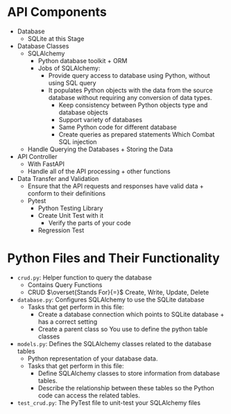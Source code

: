 # API Components
* Database
	* SQLite at this Stage
* Database Classes
	* SQLAlchemy
		* Python database toolkit + ORM
		* Jobs of SQLAlchemy:
			* Provide query access to database using Python, without using SQL query
			* It populates Python objects with the data from the source database without requiring any conversion of data types. 
				* Keep consistency between Python objects type and database objects
				* Support variety of databases
				* Same Python code for different database
				* Create queries as prepared statements Which Combat SQL injection
	* Handle Querying the Databases + Storing the Data
* API Controller
	* With FastAPI
	* Handle all of the API processing + other functions
* Data Transfer and Validation
	* Ensure that the API requests and responses have valid data + conform to their definitions
	* Pytest
		* Python Testing Library
		* Create Unit Test with it
			* Verify the parts of your code
		* Regression Test


# Python Files and Their Functionality
* `crud.py`: Helper function to query the database
	* Contains Query Functions
	* CRUD $\overset{Stands For}{=}$ Create, Write, Update, Delete
* `database.py`: Configures SQLAlchemy to use the SQLite database
	* Tasks that get perform in this file:
		* Create a database connection which points to SQLite database + has a correct setting
		* Create a parent class so You use to define the python table classes
* `models.py`: Defines the SQLAlchemy classes related to the database tables 
	* Python representation of your database data.
	* Tasks that get perform in this file:
		* Define SQLAlchemy classes to store information from database tables.
		* Describe the relationship between these tables so the Python code can access the related tables.
* `test_crud.py`: The PyTest file to unit-test your SQLAlchemy files
